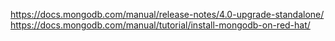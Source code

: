 https://docs.mongodb.com/manual/release-notes/4.0-upgrade-standalone/
https://docs.mongodb.com/manual/tutorial/install-mongodb-on-red-hat/
